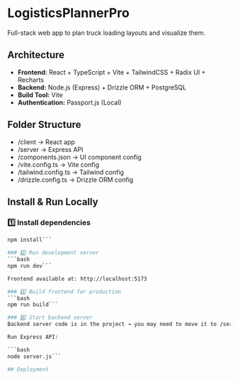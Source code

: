 # LogisticsPlannerPro

Full-stack web app to plan truck loading layouts and visualize them.

## Architecture

- **Frontend:** React + TypeScript + Vite + TailwindCSS + Radix UI + Recharts
- **Backend:** Node.js (Express) + Drizzle ORM + PostgreSQL
- **Build Tool:** Vite
- **Authentication:** Passport.js (Local)

## Folder Structure

- /client → React app
- /server → Express API
- /components.json → UI component config
- /vite.config.ts → Vite config
- /tailwind.config.ts → Tailwind config
- /drizzle.config.ts → Drizzle ORM config

## Install & Run Locally

### 1️⃣ Install dependencies

```bash
npm install```

### 2️⃣ Run development server
```bash
npm run dev```

Frontend available at: http://localhost:5173

### 3️⃣ Build frontend for production
```bash
npm run build```

### 4️⃣ Start backend server
Backend server code is in the project → you may need to move it to /server explicitly for clean separation.

Run Express API:

```bash
node server.js```

## Deployment

